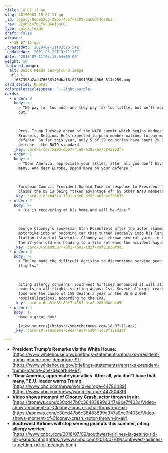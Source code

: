 ```yaml
---
title: 18.07.11 Qq
slug: 20190905-18-07-11-qq
_id: legacy-0ebe2233-2866-435f-ad08-bdb0df4de8ba
_rev: ZEyhBiGfgCfwE8WOjbuCBF
type: quick_reads
draft: false
aliases:
  - 18-07-11-qq/
_createdAt: '2018-07-11T03:15:54Z'
_updatedAt: '2021-03-22T13:11:15Z'
date: '2018-07-11T03:15:54+00:00'
weight: 50
featured_image:
  alt: Quick Reads background image
  url: >-
    f657398a2add76665140dbaf6f025891956b49b6-511x259.png
card_series: Quotes
colorpaletteclassname: '--light-purple'
cards:
  - order: 0
    body: >-
      > “We pay far too much and they pay far too little, but we’ll work it
      out.”  
        
        
        
      Pres. Trump Tuesday ahead of the NATO summit which begins Wednesday in
      Brussels, Belgium. He's expected to push member nations to pay more on
      defense. So far this year, only 5 of 29 countries have spent 2% of GDP on
      defense - the NATO standard.
    _key: card-1-cb77589d-dbe7-4ce8-a393-b37b843852f7
  - order: 1
    body: >-
      > “Dear America, appreciate your allies, after all you don’t have that
      many. And dear Europe, spend more on your defense.”  
        
        
        
      European Council President Donald Tusk in response to President Trump's
      claims the US is being "taken advantage of" by other NATO members.
    _key: card-2-854b431a-7391-4de0-bf65-40faec2d6b3b
  - order: 2
    body: >-
      > ‘He is recovering at his home and will be fine.”  
        
        
        
      George Clooney's spokesman Stan Rosenfield after the actor slammed his
      motorbike into an oncoming car that turned suddenly into his lane on the
      Italian island of Sardinia. Clooney was thrown several yards in the air.
      The 57-year-old was heading to a film set when the accident happened.
    _key: card-3-56e99597-79d1-4b01-ad2f-c9f21830f0d3
  - order: 3
    body: >-
      > “We’ve made the difficult decision to discontinue serving peanuts on all
      flights…”  
        
        
        
      Citing allergy concerns, Southwest Airlines announced it will stop serving
      peanuts on all flights starting August 1st. Severe allergic reactions to
      food are the cause of 150 deaths a year in the US & 2,000
      hospitalizations, according to the FDA.
    _key: card-4-6da31b85-69f7-4357-9fa0-285d00dbc85d
  - order: 4
    body: |-
      Have a great day!

      [view sources](https://smarthernews.com/18-07-11-qq/)
    _key: card-10-2fe1d964-e9ca-4e5f-b4b4-1c70f18ad2df

---
```

* **President Trump’s Remarks via the White House:**  
[https://www.whitehouse.gov/briefings-statements/remarks-president-trump-marine-one-departure-9/](https://www.whitehouse.gov/briefings-statements/remarks-president-trump-marine-one-departure-9/)
* **“Dear America, appreciate your allies. After all, you don”t have that many,“ E.U. leader warns Trump:**  
[https://www.bbc.com/news/world-europe-44780489](https://www.bbc.com/news/world-europe-44780489)
* **Video shows moment of Clooney Crash, actor thrown in air:**  
[https://apnews.com/c30cd47b6c36483899d347a9be7f403d/Video-shows-moment-of-Clooney-crash,-actor-thrown-in-air](https://apnews.com/c30cd47b6c36483899d347a9be7f403d/Video-shows-moment-of-Clooney-crash,-actor-thrown-in-air)
* **Southwest Airlines will stop serving peanuts this summer, citing allergy worries:**  
[https://www.cnbc.com/2018/07/09/southwest-airlines-is-getting-rid-of-peanuts.html](https://www.cnbc.com/2018/07/09/southwest-airlines-is-getting-rid-of-peanuts.html)